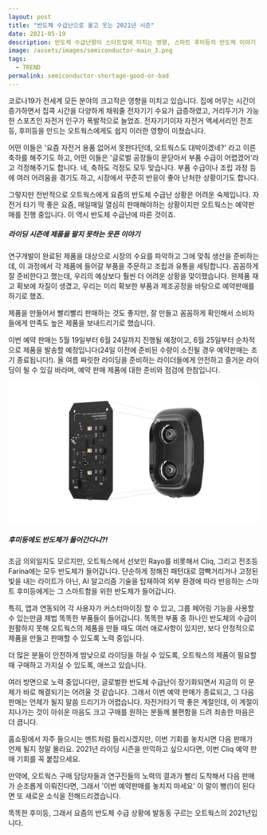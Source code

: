 ```yaml
---
layout: post
title: "반도체 수급난으로 울고 웃는 2021년 시즌"
date: 2021-05-19
description: 반도체 수급난항이 스타트업에 미치는 영향, 스마트 후미등의 반도체 이야기
image: /assets/images/semiconductor-main_3.png
tags: 
  - TREND
permalink: semiconductor-shortage-good-or-bad
---
```


코로나19가 전세계 모든 분야의 크고작은 영향을 미치고 있습니다. 집에 머무는 시간이 증가하면서 집콕 시간을 다양하게 채워줄 전자기기 수요가 급증하였고, 거리두기가 가능한 스포츠인 자전거 인구가 폭발적으로 늘었죠. 전자기기이자 자전거 액세서리인 전조등, 후미등을 만드는 오트웍스에게도 쉽지 이러한 영향이 미쳤습니다. 

어떤 이들은 '요즘 자전거 용품 없어서 못판다던데, 오트웍스도 대박이겠네?' 라고 이른 축하를 해주기도 하고, 어떤 이들은 '글로벌 공장들이 문닫아서 부품 수급이 어렵겠어'라고 걱정해주기도 합니다. 네, 축하도 걱정도 모두 맞습니다. 부품 수급이나 조립 과정 등에 여러 어려움을 겪기도 하고, 시장에서 꾸준히 반응이 좋아 난처한 상황이기도 합니다.

그렇지만 전반적으로 오트웍스에게 요즘의 반도체 수급난 상황은 어려운 숙제입니다. 자전거 타기 딱 좋은 요즘, 매일매일 열심히 판매해야하는 상황이지만 오트웍스는 예약판매를 진행 중입니다. 이 역시 반도체 수급난에 따른 것이죠. 

##### 라이딩 시즌에 제품을 팔지 못하는 웃픈 이야기
연구개발이 완료된 제품을 대상으로 시장의 수요를 파악하고 그에 맞춰 생산을 준비하는데, 이 과정에서 각 제품에 들어갈 부품을 주문하고 조립과 유통을 세팅합니다. 꼼꼼하게 잘 준비한다고 했는데, 우리의 예상보다 훨씬 더 어려운 상황을 맞이했습니다. 완제품 재고 확보에 차질이 생겼고, 우리는 미리 확보한 부품과 제조공정을 바탕으로 예약판매를 하기로 했죠. 

제품을 만들어서 빨리빨리 판매하는 것도 좋지만, 잘 만들고 꼼꼼하게 확인해서 소비자들에게 만족도 높은 제품을 보내드리기로 했습니다. 

이번 예약 판매는 5월 19일부터 6월 24일까지 진행될 예정이고, 6월 25일부터 순차적으로 제품을 발송할 예정입니다(24일 이전에 준비된 수량이 소진될 경우 예약판매는 조기 종료됩니다!). 올 여름 짜릿한 라이딩을 준비하는 라이더들에게 안전하고 즐거운 라이딩이 될 수 있길 바라며, 예약 판매 제품에 대한 준비와 점검에 한참입니다.

![오트웍스 스마트 후미등에 들어가는 주요 부품인 반도체](/assets/images/semiconductor-cliq.image.jpg)

##### 후미등에도 반도체가 들어간다니?! 
조금 의외일지도 모르지만, 오트웍스에서 선보인 Rayo를 비롯해서 Cliq, 그리고 전조등 Farina에는 모두 반도체가 들어갑니다. 단순하게 정해진 패턴대로 깜빡거리거나 고정된 빛을 내는 라이트가 아닌, AI 알고리즘 기술을 탑재하여 외부 환경에 따라 반응하는 스마트 후미등에게는 그 스마트함을 위한 반도체가 들어갑니다. 

특히, 앱과 연동되어 각 사용자가 커스터마이징 할 수 있고, 그룹 페어링 기능을 사용할 수 있는만큼 제법 똑똑한 부품들이 들어갑니다. 똑똑한 부품 중 하나인 반도체의 수급이 원활하지 못해 오트웍스의 제품을 만들 때도 여러 애로사항이 있지만, 보다 안정적으로 제품을 만들고 판매할 수 있도록 노력 중입니다. 

더 많은 분들이 안전하게 밤낮으로 라이딩을 하실 수 있도록, 오트웍스의 제품이 필요할 때 구매하고 가지실 수 있도록, 애쓰고 있습니다.

여러 방면으로 노력 중입니다만, 글로벌한 반도체 수급난이 장기화되면서 지금의 이 문제가 바로 해결되기는 어려울 것 같습니다. 그래서 이번 예약 판매가 종료되고, 그 다음 판매는 언제가 될지 말씀 드리기가 어렵습니다. 자전거타기 딱 좋은 계절인데, 이 계절이 지나가는 것이 아쉬운 마음도 크고 구매를 원하는 분들께 불편함을 드려 죄송한 마음은 더 큽니다. 

홈쇼핑에서 자주 들으시는 멘트처럼 들리시겠지만, 이번 기회를 놓치시면 다음 판매가 언제 될지 정말 몰라요. 2021년 라이딩 시즌을 만끽하고 싶으시다면, 이번 Cliq 예약 판매 기회를 꼭 붙잡으세요. 

만약에, 오트웍스 구매 담당자들과 연구진들의 노력의 결과가 빨리 도착해서 다음 판매가 순조롭게 이뤄진다면, 그래서 '이번 예약판매를 놓치지 마세요' 이 말이 뻥(!)이 된다면 또 새로운 소식을 전해드리겠습니다.

똑똑한 후미등, 그래서 요즘의 반도체 수급 상황에 발동동 구르는 오트웍스의 2021년입니다.
